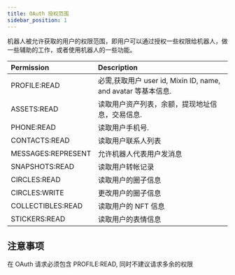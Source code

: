 ```yaml
---
title: OAuth 授权范围
sidebar_position: 1
---
```


机器人被允许获取的用户的权限范围，即用户可以通过授权一些权限给机器人，做一些辅助的工作，或者使用机器人的一些功能。

| Permission         |  Description                      |
|:-------------------|:----------------------------------|
| PROFILE:READ       | 必需,获取用户 user id, Mixin ID, name, and avatar 等基本信息.|
| ASSETS:READ        | 读取用户资产列表，余额，提现地址信息，交易信息.            |
| PHONE:READ         | 读取用户手机号.                   |
| CONTACTS:READ      | 读取用户联系人列表                 |
| MESSAGES:REPRESENT | 允许机器人代表用户发消息                    |
| SNAPSHOTS:READ     | 读取用户转帐记录        |
| CIRCLES:READ       | 读取用户的圈子信息        |
| CIRCLES:WRITE      | 更改用户的圈子信息        |
| COLLECTIBLES:READ  | 读取用户的 NFT 信息        |
| STICKERS:READ      | 读取用户的表情信息        |


## 注意事项

在 OAuth 请求必须包含 PROFILE:READ, 同时不建议请求多余的权限
